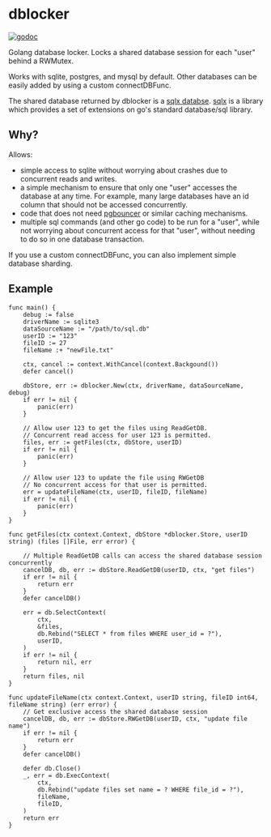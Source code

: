 # dblocker

[![godoc](https://godoc.org/github.com/calmdocs/dblocker?status.svg)](https://godoc.org/github.com/calmdocs/dblocker)

Golang database locker.  Locks a shared database session for each "user" behind a RWMutex. 

Works with sqlite, postgres, and mysql by default.  Other databases can be easily added by using a custom connectDBFunc.

The shared database returned by dblocker is a [sqlx databse](github.com/jmoiron/sqlx).  [sqlx](github.com/jmoiron/sqlx) is a library which provides a set of extensions on go's standard database/sql library.

## Why?

Allows:
- simple access to sqlite without worrying about crashes due to concurrent reads and writes.
- a simple mechanism to ensure that only one "user" accesses the database at any time.  For example, many large databases have an id column that should not be accessed concurrently.
- code that does not need [pgbouncer](https://www.pgbouncer.org) or similar caching mechanisms.
- multiple sql commands (and other go code) to be run for a "user", while not worrying about concurrent access for that "user", without needing to do so in one database transaction.

If you use a custom connectDBFunc, you can also implement simple database sharding.

## Example
```
func main() {
    debug := false
    driverName := sqlite3
    dataSourceName := "/path/to/sql.db"
    userID := "123"
    fileID := 27
    fileName :+ "newFile.txt"

    ctx, cancel := context.WithCancel(context.Backgound())
    defer cancel()

    dbStore, err := dblocker.New(ctx, driverName, dataSourceName, debug)
    if err != nil {
        panic(err)
    }

    // Allow user 123 to get the files using ReadGetDB.
    // Concurrent read access for user 123 is permitted.
    files, err := getFiles(ctx, dbStore, userID)
    if err != nil {
        panic(err)
    }
    
    // Allow user 123 to update the file using RWGetDB
    // No concurrent access for that user is permitted.
    err = updateFileName(ctx, userID, fileID, fileName)
    if err != nil {
        panic(err)
    }
}

func getFiles(ctx context.Context, dbStore *dblocker.Store, userID string) (files []File, err error) {

    // Multiple ReadGetDB calls can access the shared database session concurrently
    cancelDB, db, err := dbStore.ReadGetDB(userID, ctx, "get files")
    if err != nil {
        return err
    }
    defer cancelDB()

	err = db.SelectContext(
		ctx,
		&files,
		db.Rebind("SELECT * from files WHERE user_id = ?"),
		userID,
	)
	if err != nil {
		return nil, err
	}
	return files, nil
}

func updateFileName(ctx context.Context, userID string, fileID int64, fileName string) (err error) {
    // Get exclusive access the shared database session
    cancelDB, db, err := dbStore.RWGetDB(userID, ctx, "update file name")
    if err != nil {
        return err
    }
    defer cancelDB()

	defer db.Close()
	_, err = db.ExecContext(
		ctx,
		db.Rebind("update files set name = ? WHERE file_id = ?"),
		fileName,
		fileID,
	)
	return err
}
```